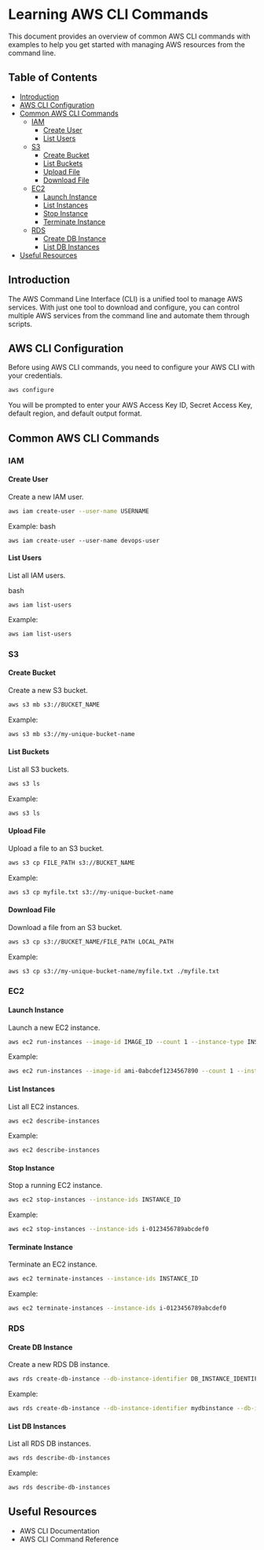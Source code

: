 # Learning AWS CLI Commands

This document provides an overview of common AWS CLI commands with examples to help you get started with managing AWS resources from the command line.

## Table of Contents

- [Introduction](#introduction)
- [AWS CLI Configuration](#aws-cli-configuration)
- [Common AWS CLI Commands](#common-aws-cli-commands)
  - [IAM](#iam)
    - [Create User](#create-user)
    - [List Users](#list-users)
  - [S3](#s3)
    - [Create Bucket](#create-bucket)
    - [List Buckets](#list-buckets)
    - [Upload File](#upload-file)
    - [Download File](#download-file)
  - [EC2](#ec2)
    - [Launch Instance](#launch-instance)
    - [List Instances](#list-instances)
    - [Stop Instance](#stop-instance)
    - [Terminate Instance](#terminate-instance)
  - [RDS](#rds)
    - [Create DB Instance](#create-db-instance)
    - [List DB Instances](#list-db-instances)
- [Useful Resources](#useful-resources)

## Introduction

The AWS Command Line Interface (CLI) is a unified tool to manage AWS services. With just one tool to download and configure, you can control multiple AWS services from the command line and automate them through scripts.

## AWS CLI Configuration

Before using AWS CLI commands, you need to configure your AWS CLI with your credentials.

```bash
aws configure
```

You will be prompted to enter your AWS Access Key ID, Secret Access Key, default region, and default output format.

## Common AWS CLI Commands
### IAM
#### Create User

Create a new IAM user.

```bash
aws iam create-user --user-name USERNAME
```

Example:
bash
```
aws iam create-user --user-name devops-user
```
#### List Users
List all IAM users.

bash
```
aws iam list-users
```

Example:

```bash
aws iam list-users
```
### S3
#### Create Bucket
Create a new S3 bucket.

```bash
aws s3 mb s3://BUCKET_NAME
```
Example:

```bash
aws s3 mb s3://my-unique-bucket-name
```
#### List Buckets
List all S3 buckets.

```bash
aws s3 ls
```
Example:

```bash
aws s3 ls
```
#### Upload File
Upload a file to an S3 bucket.

```bash
aws s3 cp FILE_PATH s3://BUCKET_NAME
```
Example:

```bash
aws s3 cp myfile.txt s3://my-unique-bucket-name
```
#### Download File
Download a file from an S3 bucket.

```bash
aws s3 cp s3://BUCKET_NAME/FILE_PATH LOCAL_PATH
```
Example:

```bash
aws s3 cp s3://my-unique-bucket-name/myfile.txt ./myfile.txt
```
### EC2
#### Launch Instance
Launch a new EC2 instance.

```bash
aws ec2 run-instances --image-id IMAGE_ID --count 1 --instance-type INSTANCE_TYPE --key-name KEY_NAME --security-group-ids SECURITY_GROUP_ID --subnet-id SUBNET_ID
```
Example:

```bash
aws ec2 run-instances --image-id ami-0abcdef1234567890 --count 1 --instance-type t2.micro --key-name my-key-pair --security-group-ids sg-0123456789abcdef0 --subnet-id subnet-0123456789abcdef0
```
#### List Instances
List all EC2 instances.

```bash
aws ec2 describe-instances
```
Example:

```bash
aws ec2 describe-instances
```
#### Stop Instance
Stop a running EC2 instance.

```bash
aws ec2 stop-instances --instance-ids INSTANCE_ID
```
Example:
```bash
aws ec2 stop-instances --instance-ids i-0123456789abcdef0
```

#### Terminate Instance
Terminate an EC2 instance.

```bash
aws ec2 terminate-instances --instance-ids INSTANCE_ID
```
Example:
```bash
aws ec2 terminate-instances --instance-ids i-0123456789abcdef0
```
### RDS
#### Create DB Instance
Create a new RDS DB instance.

```bash
aws rds create-db-instance --db-instance-identifier DB_INSTANCE_IDENTIFIER --db-instance-class DB_INSTANCE_CLASS --engine ENGINE --master-username MASTER_USERNAME --master-user-password MASTER_USER_PASSWORD --allocated-storage ALLOCATED_STORAGE
```
Example:

```bash
aws rds create-db-instance --db-instance-identifier mydbinstance --db-instance-class db.t2.micro --engine mysql --master-username admin --master-user-password password123 --allocated-storage 20
```

#### List DB Instances
List all RDS DB instances.

```bash
aws rds describe-db-instances
```
Example:

```bash
aws rds describe-db-instances
```

## Useful Resources
- AWS CLI Documentation
- AWS CLI Command Reference

